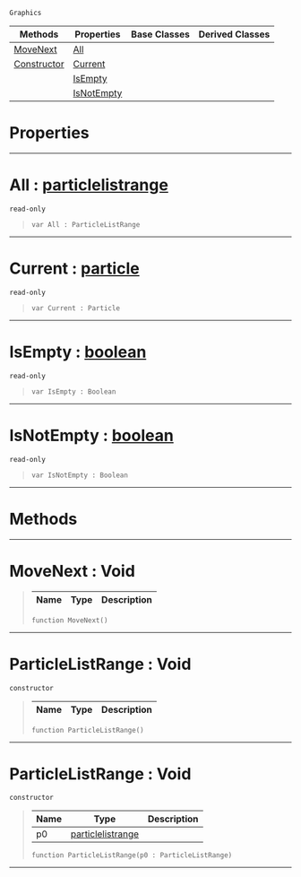  `Graphics`

|Methods|Properties|Base Classes|Derived Classes|
|---|---|---|---|
|[ MoveNext](https://github.com/ZilchEngine/ZilchDocs/blob/master/code_reference/class_reference/particlelistrange.markdown#movenext-void)|[ All](https://github.com/ZilchEngine/ZilchDocs/blob/master/code_reference/class_reference/particlelistrange.markdown#all-zero-engine-document)| | |
|[ Constructor](https://github.com/ZilchEngine/ZilchDocs/blob/master/code_reference/class_reference/particlelistrange.markdown#particlelistrange-void)|[ Current](https://github.com/ZilchEngine/ZilchDocs/blob/master/code_reference/class_reference/particlelistrange.markdown#current-zero-engine-docu)| | |
| |[ IsEmpty](https://github.com/ZilchEngine/ZilchDocs/blob/master/code_reference/class_reference/particlelistrange.markdown#isempty-zero-engine-docu)| | |
| |[ IsNotEmpty](https://github.com/ZilchEngine/ZilchDocs/blob/master/code_reference/class_reference/particlelistrange.markdown#isnotempty-zero-engine-d)| | |


 #  Properties


---  
 #  All : [particlelistrange](https://github.com/ZilchEngine/ZilchDocs/blob/master/code_reference/class_reference/particlelistrange.markdown)

 `read-only`

> 
> ``` lang=cpp, name=Nada
> var All : ParticleListRange


---  
 #  Current : [particle](https://github.com/ZilchEngine/ZilchDocs/blob/master/code_reference/class_reference/particle.markdown)

 `read-only`

> 
> ``` lang=cpp, name=Nada
> var Current : Particle


---  
 #  IsEmpty : [boolean](https://github.com/ZilchEngine/ZilchDocs/blob/master/code_reference/nada_base_types/boolean.markdown)

 `read-only`

> 
> ``` lang=cpp, name=Nada
> var IsEmpty : Boolean


---  
 #  IsNotEmpty : [boolean](https://github.com/ZilchEngine/ZilchDocs/blob/master/code_reference/nada_base_types/boolean.markdown)

 `read-only`

> 
> ``` lang=cpp, name=Nada
> var IsNotEmpty : Boolean


---  
 #  Methods


---  
 #  MoveNext : Void

> 
> |Name|Type|Description|
> |---|---|---|
> ``` lang=cpp, name=Nada
> function MoveNext()
> ``` 


---  
 #  ParticleListRange : Void

 `constructor`

> 
> |Name|Type|Description|
> |---|---|---|
> ``` lang=cpp, name=Nada
> function ParticleListRange()
> ``` 


---  
 #  ParticleListRange : Void

 `constructor`

> 
> |Name|Type|Description|
> |---|---|---|
> |p0|[particlelistrange](https://github.com/ZilchEngine/ZilchDocs/blob/master/code_reference/class_reference/particlelistrange.markdown)| |
> ``` lang=cpp, name=Nada
> function ParticleListRange(p0 : ParticleListRange)
> ``` 


---  
 

 